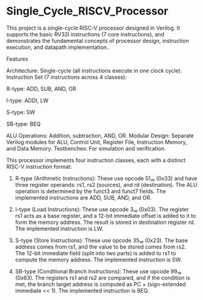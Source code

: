 # Single_Cycle_RISCV_Processor
This project is a single-cycle RISC-V processor designed in Verilog. It supports the basic RV32I instructions (7 core instructions), and demonstrates the fundamental concepts of processor design, instruction execution, and datapath implementation..

Features

Architecture: Single-cycle (all instructions execute in one clock cycle).
Instruction Set (7 instructions across 4 classes):

R-type: ADD, SUB, AND, OR

I-type: ADDI, LW

S-type: SW

SB-type: BEQ

ALU Operations: Addition, subtraction, AND, OR.
Modular Design: Separate Verilog modules for ALU, Control Unit, Register File, Instruction Memory, and Data Memory.
Testbenches: For simulation and verification.

This processor implements four instruction classes, each with a distinct RISC-V instruction format:

1. R-type (Arithmetic Instructions): These use opcode 51₁₀ (0x33) and have three register operands: rs1, rs2 (sources), and rd (destination). The ALU operation is determined by the funct3 and funct7 fields. The implemented instructions are ADD, SUB, AND, and OR.

2. I-type (Load Instructions): These use opcode 3₁₀ (0x03). The register rs1 acts as a base register, and a 12-bit immediate offset is added to it to form the memory address. The result is stored in destination register rd. The implemented instruction is LW.

3. S-type (Store Instructions): These use opcode 35₁₀ (0x23). The base address comes from rs1, and the value to be stored comes from rs2. The 12-bit immediate field (split into two parts) is added to rs1 to compute the memory address. The implemented instruction is SW.

4. SB-type (Conditional Branch Instructions): These use opcode 99₁₀ (0x63). The registers rs1 and rs2 are compared, and if the condition is met, the branch target address is computed as PC + (sign-extended immediate << 1). The implemented instruction is BEQ.
